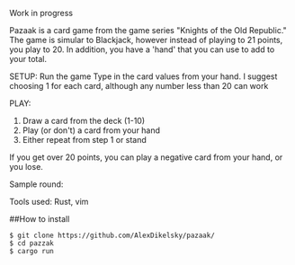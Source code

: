 Work in progress

Pazaak is a card game from the game series "Knights of the Old Republic." 
The game is simular to Blackjack, however instead of playing to 21 points, you play to 20.
In addition, you have a 'hand' that you can use to add to your total.

SETUP:
Run the game
Type in the card values from your hand. I suggest choosing 1 for each card, although any number less than 20 can work

PLAY:
1. Draw a card from the deck (1-10)
2. Play (or don't) a card from your hand
3. Either repeat from step 1 or stand

If you get over 20 points, you can play a negative card from your hand, or you lose.


Sample round:
<script id="asciicast-SDROWZbFMQmKUHT5Cwi1vTa8S" src="https://asciinema.org/a/SDROWZbFMQmKUHT5Cwi1vTa8S.js" async></script>

Tools used:
Rust, vim

##How to install

```
$ git clone https://github.com/AlexDikelsky/pazaak/
$ cd pazzak
$ cargo run
```
